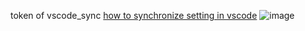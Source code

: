 token of vscode_sync
[how to synchronize setting in vscode](https://juejin.im/post/5b9b5a6f6fb9a05d22728e36)
![image](https://user-images.githubusercontent.com/52747634/68855605-8d095f80-0719-11ea-98a3-3bebacccdbc4.png)
